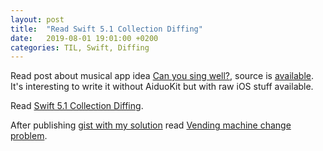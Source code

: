 ```yaml
---
layout: post
title:  "Read Swift 5.1 Collection Diffing"
date:   2019-08-01 19:01:00 +0200
categories: TIL, Swift, Diffing
---
```

Read post about musical app idea [Can you sing well?](https://swifting.io/blog/2017/08/07/45-can-you-sing-well/), source is [available](https://github.com/swiftingio/SingTest). It's interesting to write it without AiduoKit but with raw iOS stuff available.

Read [Swift 5.1 Collection Diffing](https://www.fivestars.blog/code/swift-5-1-collection-diffing.html).

After publishing [gist with my solution](https://gist.github.com/valeriyvan/4b69a78f2e4718b8cbeae596f9040ec2) read [Vending machine change problem](https://putridparrot.com/blog/the-vending-machine-change-problem/).
